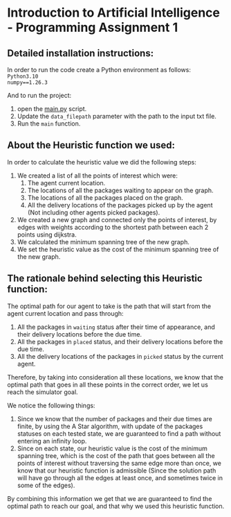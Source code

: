 # Introduction to Artificial Intelligence - Programming Assignment 1

## Detailed installation instructions:

In order to run the code create a Python environment as follows: \
`Python3.10` \
`numpy==1.26.3`

And to run the project:
1. open the [main.py](main.py) script.
2. Update the `data_filepath` parameter with the path to the input txt file.
3. Run the `main` function.

## About the Heuristic function we used:

In order to calculate the heuristic value we did the following steps:
1. We created a list of all the points of interest which were:
   1. The agent current location.
   2. The locations of all the packages waiting to appear on the graph.
   3. The locations of all the packages placed on the graph.
   4. All the delivery locations of the packages picked up by the agent (Not including other agents picked packages).
2. We created a new graph and connected only the points of interest, by edges with weights according to the shortest path
   between each 2 points using dijkstra.
3. We calculated the minimum spanning tree of the new graph.
4. We set the heuristic value as the cost of the minimum spanning tree of the new graph.

## The rationale behind selecting this Heuristic function:

The optimal path for our agent to take is the path that will start from the agent current location and pass through:
1. All the packages in `waiting` status after their time of appearance, and their delivery locations before the due time.
2. All the packages in `placed` status, and their delivery locations before the due time.
3. All the delivery locations of the packages in `picked` status by the current agent.

Therefore, by taking into consideration all these locations, we know that the optimal path that goes in all these points 
in the correct order, we let us reach the simulator goal.

We notice the following things:
1. Since we know that the number of packages and their due times are finite,
   by using the A Star algorithm, with update of the packages statuses  on each tested state,
   we are guaranteed to find a path without entering an infinity loop.
2. Since on each state, our heuristic value is the cost of the minimum spanning tree, which is the cost of the path
   that goes between all the points of interest without traversing the same edge more than once, we know that our 
   heuristic function is admissible (Since the solution path will have go through all the edges at least once, 
   and sometimes twice in some of the edges).
 
By combining this information we get that we are guaranteed to find the optimal path to reach our goal,
and that why we used this heuristic function.
